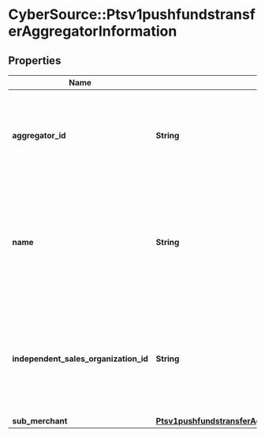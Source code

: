 # CyberSource::Ptsv1pushfundstransferAggregatorInformation

## Properties
Name | Type | Description | Notes
------------ | ------------- | ------------- | -------------
**aggregator_id** | **String** | Value that identifies you as a payment aggregator. Get this value from the processor.  | [optional] 
**name** | **String** | Your payment aggregator business name. This field is conditionally required when aggregator id is present.  | [optional] 
**independent_sales_organization_id** | **String** | Independent sales organization ID. This field is only used for Mastercard transactions submitted through PPGS.  | [optional] 
**sub_merchant** | [**Ptsv1pushfundstransferAggregatorInformationSubMerchant**](Ptsv1pushfundstransferAggregatorInformationSubMerchant.md) |  | [optional] 


